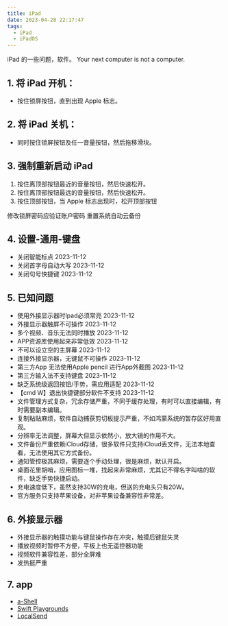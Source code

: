 ```yaml
---
title: iPad
date: 2023-04-28 22:17:47
tags: 
  - iPad 
  - iPadOS
---
```


iPad 的一些问题，软件。
Your next computer is not a computer.

<!-- more -->

## 1. 将 iPad 开机：
- 按住锁屏按钮，直到出现 Apple 标志。
## 2. 将 iPad 关机：
- 同时按住锁屏按钮及任一音量按钮，然后拖移滑块。
## 3. 强制重新启动 iPad

1. 按住离顶部按钮最近的音量按钮，然后快速松开。
2. 按住离顶部按钮最远的音量按钮，然后快速松开。
3. 按住顶部按钮，当 Apple 标志出现时，松开顶部按钮

修改锁屏密码应验证账户密码
重置系统自动云备份

## 4. 设置-通用-键盘

- 关闭智能标点 2023-11-12
- 关闭首字母自动大写 2023-11-12
- 关闭句号快捷键 2023-11-12 

## 5. 已知问题

-  使用外接显示器时Ipad必须常亮 2023-11-12
- 外接显示器触屏不可操作 2023-11-12
- 多个视频、音乐无法同时播放 2023-11-12
- APP资源库使用起来非常低效 2023-11-12
- 不可以设立空的主屏幕 2023-11-12
- 连接外接显示器，无键鼠不可操作 2023-11-12
- 第三方App 无法使用Apple pencil 进行App外截图 2023-11-12
- 第三方输入法不支持键盘 2023-11-12
- 缺乏系统级返回按钮/手势，需应用适配 2023-11-12
- 【cmd W】退出快捷键部分软件不支持 2023-11-12
- 文件管理方式复杂，冗余存储严重，不同于缓存处理，有时可以直接编辑，有时需要副本编辑。
- 复制粘贴麻烦，软件自动捕获剪切板提示严重，不如鸿蒙系统的暂存区好用直观。
- 分辨率无法调整，屏幕大但显示依然小，放大镜的作用不大。
- 文件备份严重依赖iCloud存储，很多软件只支持iCloud丢文件，无法本地查看，无法使用其它方式备份。
- 通知管控极其麻烦，需要逐个手动处理，很是麻烦，默认开启。
- 桌面花里胡哨，应用图标一堆，找起来非常麻烦，尤其记不得名字叫啥的软件，缺乏手势快捷启动。
- 充电速度低下，虽然支持30W的充电，但送的充电头只有20W。
- 官方服务只支持苹果设备，对非苹果设备兼容性非常差。

## 6. 外接显示器

- 外接显示器的触摸功能与键鼠操作存在冲突，触摸后键鼠失灵
- 播放视频时暂停不方便，平板上也无遥控器功能
- 视频软件兼容性差，部分全屏难
- 发热挺严重

## 7. app
- [a-Shell](https://apps.apple.com/cn/app/a-shell/id1473805438)
- [Swift Playgrounds](https://apps.apple.com/cn/app/swift-playgrounds/id908519492)
- [LocalSend](https://apps.apple.com/cn/app/localsend/id1661733229)